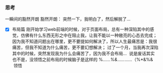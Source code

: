 ### 思考
一瞬间的豁然开朗
豁然开朗： 突然一下，我明白了，然后解脱了...
- [x] 布局篇
  刚开始学习web前端的时候，对于页面布局，总有一种深陷其中的感觉，仿佛有什么东西无形之中在阻止我，让我不能以一种敞亮的心态去完成；因为我不知道问题出在哪里，更不要提如何解决了，所以人生最痛苦是：我很痛苦，但我不知道为什么痛苦，更不要幻想解决；
  过了一个月，当我再次深陷其中的时候，突然发现我为什么会痛苦了，因为我不会布局...
  说是废话其实也不是，没领悟之前布局的时候脑子是这样的 %*……%&……*……（%*&%&
  领悟

	
	

